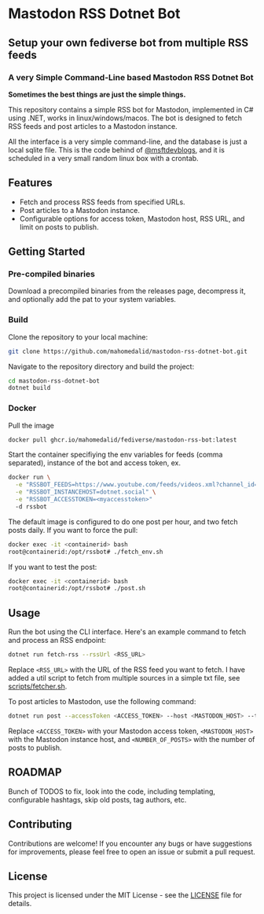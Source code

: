 # Mastodon RSS Dotnet Bot

## Setup your own fediverse bot from multiple RSS feeds
### A very Simple Command-Line based Mastodon RSS Dotnet Bot

**Sometimes the best things are just the simple things.**

This repository contains a simple RSS bot for Mastodon, implemented in C# using .NET, works in linux/windows/macos. The bot is designed to fetch RSS feeds and post articles to a Mastodon instance.

All the interface is a very simple command-line, and the database is just a local sqlite file. This is the code behind of [@msftdevblogs](https://dotnet.social/@msftdevblogs), and it is scheduled in a very small random linux box with a crontab.

## Features

- Fetch and process RSS feeds from specified URLs.
- Post articles to a Mastodon instance.
- Configurable options for access token, Mastodon host, RSS URL, and limit on posts to publish.

## Getting Started

### Pre-compiled binaries

Download a precompiled binaries from the releases page, decompress it, and optionally add the pat to your system variables.

### Build 

Clone the repository to your local machine:

```bash
git clone https://github.com/mahomedalid/mastodon-rss-dotnet-bot.git
```
Navigate to the repository directory and build the project:

```bash
cd mastodon-rss-dotnet-bot
dotnet build
```

### Docker

Pull the image

```bash
docker pull ghcr.io/mahomedalid/fediverse/mastodon-rss-bot:latest
```

Start the container specifiying the env variables for feeds (comma separated), instance of the bot and access token, ex.

```bash
docker run \
  -e "RSSBOT_FEEDS=https://www.youtube.com/feeds/videos.xml?channel_id=UCVvpATOqqanu2jD5-ttRYLQ;https://devblogs.microsoft.com/dotnet/category/csharp/feed/" \
  -e "RSSBOT_INSTANCEHOST=dotnet.social" \
  -e "RSSBOT_ACCESSTOKEN=<myaccesstoken>"
  -d rssbot
```

The default image is configured to do one post per hour, and two fetch posts daily. If you want to force the pull:

```bash
docker exec -it <containerid> bash
root@containerid:/opt/rssbot# ./fetch_env.sh
```

If you want to test the post:

```bash
docker exec -it <containerid> bash
root@containerid:/opt/rssbot# ./post.sh
```

## Usage

Run the bot using the CLI interface. Here's an example command to fetch and process an RSS endpoint:

```bash
dotnet run fetch-rss --rssUrl <RSS_URL>
```

Replace `<RSS_URL>` with the URL of the RSS feed you want to fetch.
I have added a util script to fetch from multiple sources in a simple txt file, see [scripts/fetcher.sh](scripts/fetcher.sh).

To post articles to Mastodon, use the following command:

```bash
dotnet run post --accessToken <ACCESS_TOKEN> --host <MASTODON_HOST> --top <NUMBER_OF_POSTS>
```

Replace `<ACCESS_TOKEN>` with your Mastodon access token, `<MASTODON_HOST>` with the Mastodon instance host, and `<NUMBER_OF_POSTS>` with the number of posts to publish.

## ROADMAP

Bunch of TODOS to fix, look into the code, including templating, configurable hashtags, skip old posts, tag authors, etc.

## Contributing

Contributions are welcome! If you encounter any bugs or have suggestions for improvements, please feel free to open an issue or submit a pull request.

## License

This project is licensed under the MIT License - see the [LICENSE](LICENSE) file for details.
